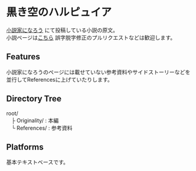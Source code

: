 # 黒き空のハルピュイア #

[小説家になろう](http://syosetu.com/) にて投稿している小説の原文。  
小説ページは[こちら](http://ncode.syosetu.com/n3451do/)
誤字脱字修正のプルリクエストなどは歓迎します。  

## Features ##

小説家になろうのページには載せていない参考資料やサイドストーリーなどを  
並行してReferencesに上げていたりします。  

## Directory Tree ##

root/  
　├ Originality/ : 本編  
　└ References/ : 参考資料   

## Platforms ##

基本テキストベースです。  
